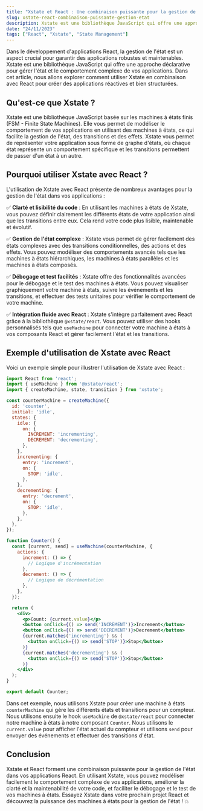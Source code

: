 ```yaml
---
title: "Xstate et React : Une combinaison puissante pour la gestion de l'état 💪"
slug: xstate-react-combinaison-puissante-gestion-etat
description: Xstate est une bibliothèque JavaScript qui offre une approche déclarative pour gérer l'état et le comportement complexe de vos applications. Dans cet article, nous allons explorer comment utiliser Xstate en combinaison avec React pour créer des applications réactives et bien structurées.
date: "24/11/2023"
tags: ["React", "Xstate", "State Management"]
---
```


Dans le développement d'applications React, la gestion de l'état est un aspect crucial pour garantir des applications robustes et maintenables. Xstate est une bibliothèque JavaScript qui offre une approche déclarative pour gérer l'état et le comportement complexe de vos applications. Dans cet article, nous allons explorer comment utiliser Xstate en combinaison avec React pour créer des applications réactives et bien structurées.

## Qu'est-ce que Xstate ?

Xstate est une bibliothèque JavaScript basée sur les machines à états finis (FSM - Finite State Machines). Elle vous permet de modéliser le comportement de vos applications en utilisant des machines à états, ce qui facilite la gestion de l'état, des transitions et des effets. Xstate vous permet de représenter votre application sous forme de graphe d'états, où chaque état représente un comportement spécifique et les transitions permettent de passer d'un état à un autre.

## Pourquoi utiliser Xstate avec React ?

L'utilisation de Xstate avec React présente de nombreux avantages pour la gestion de l'état dans vos applications :

✅ **Clarté et lisibilité du code** : En utilisant les machines à états de Xstate, vous pouvez définir clairement les différents états de votre application ainsi que les transitions entre eux. Cela rend votre code plus lisible, maintenable et évolutif.

✅ **Gestion de l'état complexe** : Xstate vous permet de gérer facilement des états complexes avec des transitions conditionnelles, des actions et des effets. Vous pouvez modéliser des comportements avancés tels que les machines à états hiérarchiques, les machines à états parallèles et les machines à états composés.

✅ **Débogage et test facilités** : Xstate offre des fonctionnalités avancées pour le débogage et le test des machines à états. Vous pouvez visualiser graphiquement votre machine à états, suivre les événements et les transitions, et effectuer des tests unitaires pour vérifier le comportement de votre machine.

✅ **Intégration fluide avec React** : Xstate s'intègre parfaitement avec React grâce à la bibliothèque `@xstate/react`. Vous pouvez utiliser des hooks personnalisés tels que `useMachine` pour connecter votre machine à états à vos composants React et gérer facilement l'état et les transitions.

## Exemple d'utilisation de Xstate avec React

Voici un exemple simple pour illustrer l'utilisation de Xstate avec React :

```jsx
import React from 'react';
import { useMachine } from '@xstate/react';
import { createMachine, state, transition } from 'xstate';

const counterMachine = createMachine({
  id: 'counter',
  initial: 'idle',
  states: {
    idle: {
      on: {
        INCREMENT: 'incrementing',
        DECREMENT: 'decrementing',
      },
    },
    incrementing: {
      entry: 'increment',
      on: {
        STOP: 'idle',
      },
    },
    decrementing: {
      entry: 'decrement',
      on: {
        STOP: 'idle',
      },
    },
  },
});

function Counter() {
  const [current, send] = useMachine(counterMachine, {
    actions: {
      increment: () => {
        // Logique d'incrémentation
      },
      decrement: () => {
        // Logique de décrémentation
      },
    },
  });

  return (
    <div>
      <p>Count: {current.value}</p>
      <button onClick={() => send('INCREMENT')}>Increment</button>
      <button onClick={() => send('DECREMENT')}>Decrement</button>
      {current.matches('incrementing') && (
        <button onClick={() => send('STOP')}>Stop</button>
      )}
      {current.matches('decrementing') && (
        <button onClick={() => send('STOP')}>Stop</button>
      )}
    </div>
  );
}

export default Counter;

```

Dans cet exemple, nous utilisons Xstate pour créer une machine à états `counterMachine` qui gère les différents états et transitions pour un compteur. Nous utilisons ensuite le hook `useMachine` de `@xstate/react` pour connecter notre machine à états à notre composant `Counter`. Nous utilisons le `current.value` pour afficher l'état actuel du compteur et utilisons `send` pour envoyer des événements et effectuer des transitions d'état.

## Conclusion

Xstate et React forment une combinaison puissante pour la gestion de l'état dans vos applications React. En utilisant Xstate, vous pouvez modéliser facilement le comportement complexe de vos applications, améliorer la clarté et la maintenabilité de votre code, et faciliter le débogage et le test de vos machines à états. Essayez Xstate dans votre prochain projet React et découvrez la puissance des machines à états pour la gestion de l'état ! 💥